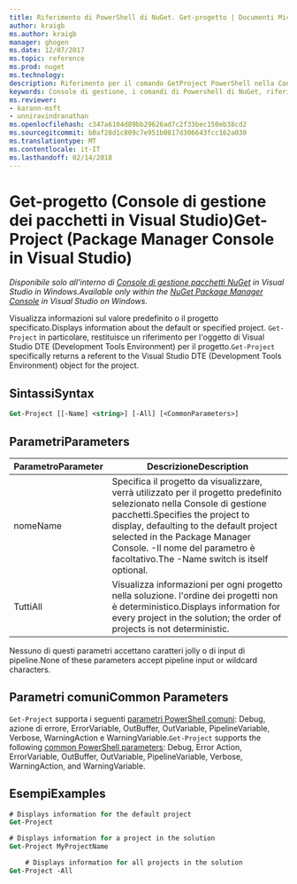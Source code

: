 ```yaml
---
title: Riferimento di PowerShell di NuGet. Get-progetto | Documenti Microsoft
author: kraigb
ms.author: kraigb
manager: ghogen
ms.date: 12/07/2017
ms.topic: reference
ms.prod: nuget
ms.technology: 
description: Riferimento per il comando GetProject PowerShell nella Console di gestione pacchetti NuGet in Visual Studio.
keywords: Console di gestione, i comandi di Powershell di NuGet, riferimento di Powershell di NuGet, Get-progetto del pacchetto NuGet
ms.reviewer:
- karann-msft
- unniravindranathan
ms.openlocfilehash: c347a6104d89bb29626ad7c2f33bec150eb38cd2
ms.sourcegitcommit: b0af28d1c809c7e951b0817d306643fcc162a030
ms.translationtype: MT
ms.contentlocale: it-IT
ms.lasthandoff: 02/14/2018
---
```

# <a name="get-project-package-manager-console-in-visual-studio"></a><span data-ttu-id="bc554-104">Get-progetto (Console di gestione dei pacchetti in Visual Studio)</span><span class="sxs-lookup"><span data-stu-id="bc554-104">Get-Project (Package Manager Console in Visual Studio)</span></span>

<span data-ttu-id="bc554-105">*Disponibile solo all'interno di [Console di gestione pacchetti NuGet](package-manager-console.md) in Visual Studio in Windows.*</span><span class="sxs-lookup"><span data-stu-id="bc554-105">*Available only within the [NuGet Package Manager Console](package-manager-console.md) in Visual Studio on Windows.*</span></span>

<span data-ttu-id="bc554-106">Visualizza informazioni sul valore predefinito o il progetto specificato.</span><span class="sxs-lookup"><span data-stu-id="bc554-106">Displays information about the default or specified project.</span></span> <span data-ttu-id="bc554-107">`Get-Project` in particolare, restituisce un riferimento per l'oggetto di Visual Studio DTE (Development Tools Environment) per il progetto.</span><span class="sxs-lookup"><span data-stu-id="bc554-107">`Get-Project` specifically returns a referent to the Visual Studio DTE (Development Tools Environment) object for the project.</span></span>

## <a name="syntax"></a><span data-ttu-id="bc554-108">Sintassi</span><span class="sxs-lookup"><span data-stu-id="bc554-108">Syntax</span></span>

```ps
Get-Project [[-Name] <string>] [-All] [<CommonParameters>]
```

## <a name="parameters"></a><span data-ttu-id="bc554-109">Parametri</span><span class="sxs-lookup"><span data-stu-id="bc554-109">Parameters</span></span>

| <span data-ttu-id="bc554-110">Parametro</span><span class="sxs-lookup"><span data-stu-id="bc554-110">Parameter</span></span> | <span data-ttu-id="bc554-111">Descrizione</span><span class="sxs-lookup"><span data-stu-id="bc554-111">Description</span></span> |
| --- | --- |
| <span data-ttu-id="bc554-112">nome</span><span class="sxs-lookup"><span data-stu-id="bc554-112">Name</span></span> | <span data-ttu-id="bc554-113">Specifica il progetto da visualizzare, verrà utilizzato per il progetto predefinito selezionato nella Console di gestione pacchetti.</span><span class="sxs-lookup"><span data-stu-id="bc554-113">Specifies the project to display, defaulting to the default project selected in the Package Manager Console.</span></span> <span data-ttu-id="bc554-114">-Il nome del parametro è facoltativo.</span><span class="sxs-lookup"><span data-stu-id="bc554-114">The -Name switch is itself optional.</span></span> |
| <span data-ttu-id="bc554-115">Tutti</span><span class="sxs-lookup"><span data-stu-id="bc554-115">All</span></span> | <span data-ttu-id="bc554-116">Visualizza informazioni per ogni progetto nella soluzione. l'ordine dei progetti non è deterministico.</span><span class="sxs-lookup"><span data-stu-id="bc554-116">Displays information for every project in the solution; the order of projects is not deterministic.</span></span> |

<span data-ttu-id="bc554-117">Nessuno di questi parametri accettano caratteri jolly o di input di pipeline.</span><span class="sxs-lookup"><span data-stu-id="bc554-117">None of these parameters accept pipeline input or wildcard characters.</span></span>

## <a name="common-parameters"></a><span data-ttu-id="bc554-118">Parametri comuni</span><span class="sxs-lookup"><span data-stu-id="bc554-118">Common Parameters</span></span>

<span data-ttu-id="bc554-119">`Get-Project` supporta i seguenti [parametri PowerShell comuni](http://go.microsoft.com/fwlink/?LinkID=113216): Debug, azione di errore, ErrorVariable, OutBuffer, OutVariable, PipelineVariable, Verbose, WarningAction e WarningVariable.</span><span class="sxs-lookup"><span data-stu-id="bc554-119">`Get-Project` supports the following [common PowerShell parameters](http://go.microsoft.com/fwlink/?LinkID=113216): Debug, Error Action, ErrorVariable, OutBuffer, OutVariable, PipelineVariable, Verbose, WarningAction, and WarningVariable.</span></span>

## <a name="examples"></a><span data-ttu-id="bc554-120">Esempi</span><span class="sxs-lookup"><span data-stu-id="bc554-120">Examples</span></span>

```ps
# Displays information for the default project
Get-Project

# Displays information for a project in the solution
Get-Project MyProjectName

    # Displays information for all projects in the solution
Get-Project -All
```
